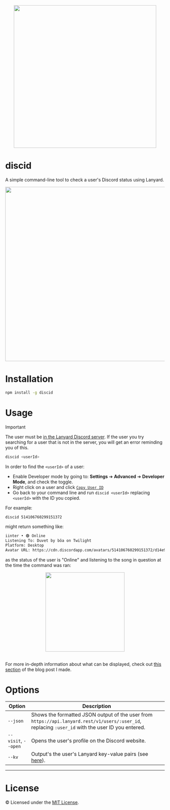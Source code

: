 <div align="center">
<img src="https://github.com/inttter/inttter/assets/73017070/ca176360-4ceb-4a68-b55a-acf9473efe96" width="450">
</div>

# discid

A simple command-line tool to check a user's Discord status using Lanyard.

<div align="center">
<img src="https://github.com/inttter/discid/assets/73017070/0ba576f5-b0b3-48fb-91a2-c90525ccf0ee" width="550">
</div>

# Installation

```bash
npm install -g discid
```

# Usage

> [!IMPORTANT]
> The user must be [in the Lanyard Discord server](https://discord.com/invite/lanyard). If the user you try searching for a user that is not in the server, you will get an error reminding you of this.

```bash
discid <userId>
```

In order to find the ```<userId>``` of a user:

* Enable Developer mode by going to: **Settings** ➔ **Advanced** ➔ **Developer Mode**, and check the toggle.
* Right click on a user and click [```Copy User ID```](https://github.com/inttter/inttter/assets/73017070/0ffacc8d-06c9-4521-97eb-62295aa67b73)
* Go back to your command line and run ```discid <userId>``` replacing ```<userId>``` with the ID you copied.

For example:

```bash
discid 514106760299151372
```

might return something like:

```bash
iinter • 🟢 Online
Listening To: Duvet by bôa on Twilight
Platform: Desktop
Avatar URL: https://cdn.discordapp.com/avatars/514106760299151372/d14e90a16144987f53f5a3700aacc934.png
```

as the status of the user is "Online" and listening to the song in question at the time the command was ran:

<div align="center">
<img src="https://github.com/inttter/discid/assets/73017070/fc9dcd40-b2e0-4da6-97e8-2a518336b988" width="250">
</div>

<br>

For more in-depth information about what can be displayed, check out [this section](https://iinter.me/blog/using-discid#what-else) of the blog post I made.

# Options

| Option  | Description |
| ----------- | ----------- |
| ```--json``` | Shows the formatted JSON output of the user from ```https://api.lanyard.rest/v1/users/:user_id```, replacing ```:user_id``` with the user ID you entered. |
| ```--visit```, ```--open``` | Opens the user's profile on the Discord website. |
| ```--kv``` | Output's the user's Lanyard key-value pairs (see [here](https://github.com/Phineas/lanyard?tab=readme-ov-file#kv)). |

---

# License

©️ Licensed under the [MIT License](https://github.com/inttter/discid/blob/master/LICENSE).
